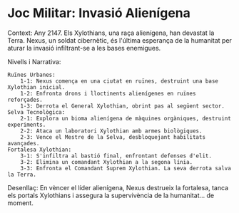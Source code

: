 # Joc Militar: Invasió Alienígena

Context: Any 2147. Els Xylothians, una raça alienígena, han devastat la Terra. Nexus, un soldat cibernètic, és l'última esperança de la humanitat per aturar la invasió infiltrant-se a les bases enemigues.

Nivells i Narrativa:

    Ruïnes Urbanes:
        1-1: Nexus comença en una ciutat en ruïnes, destruint una base Xylothian inicial.
        1-2: Enfronta drons i lloctinents alienígenes en ruïnes reforçades.
        1-3: Derrota el General Xylothian, obrint pas al següent sector.
    Selva Tecnològica:
        2-1: Explora un bioma alienígena de màquines orgàniques, destruint experiments.
        2-2: Ataca un laboratori Xylothian amb armes biològiques.
        2-3: Vence el Mestre de la Selva, desbloquejant habilitats avançades.
    Fortalesa Xylothian:
        3-1: S'infiltra al bastió final, enfrontant defenses d'elit.
        3-2: Elimina un comandant Xylothian a la segona línia.
        3-3: Enfronta el Comandant Suprem Xylothian. La seva derrota salva la Terra.

Desenllaç: En vèncer el líder alienígena, Nexus destrueix la fortalesa, tanca els portals Xylothians i assegura la supervivència de la humanitat... de moment.
